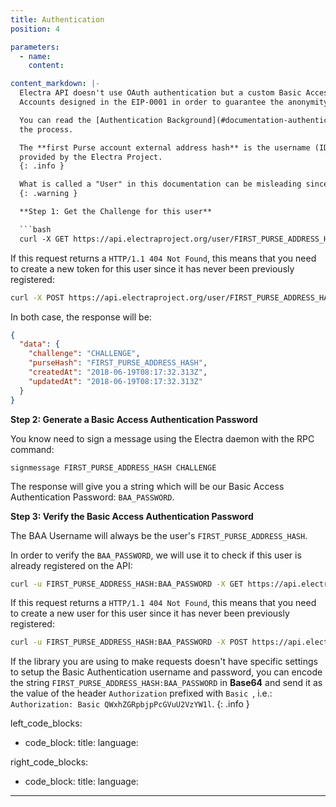 ```yaml
---
title: Authentication
position: 4

parameters:
  - name:
    content:

content_markdown: |-
  Electra API doesn't use OAuth authentication but a custom Basic Access Authentication related to the Comprehensive
  Accounts designed in the EIP-0001 in order to guarantee the anonymity of any Electra user.

  You can read the [Authentication Background](#documentation-authentication_background) to get a better understanding of
  the process.

  The **first Purse account external address hash** is the username (ID) used in across any authenticated service
  provided by the Electra Project.
  {: .info }

  What is called a "User" in this documentation can be misleading since a "User" is in fact a "HD Wallet".
  {: .warning }

  **Step 1: Get the Challenge for this user**

  ```bash
  curl -X GET https://api.electraproject.org/user/FIRST_PURSE_ADDRESS_HASH/token
  ```

  If this request returns a `HTTP/1.1 404 Not Found`, this means that you need to create a new token for this user since
  it has never been previously registered:

  ```bash
  curl -X POST https://api.electraproject.org/user/FIRST_PURSE_ADDRESS_HASH/token
  ```

  In both case, the response will be:

  ```json
  {
    "data": {
      "challenge": "CHALLENGE",
      "purseHash": "FIRST_PURSE_ADDRESS_HASH",
      "createdAt": "2018-06-19T08:17:32.313Z",
      "updatedAt": "2018-06-19T08:17:32.313Z"
    }
  }
  ```

  **Step 2: Generate a Basic Access Authentication Password**

  You know need to sign a message using the Electra daemon with the RPC command:

  ```text
  signmessage FIRST_PURSE_ADDRESS_HASH CHALLENGE
  ```

  The response will give you a string which will be our Basic Access Authentication Password: `BAA_PASSWORD`.

  **Step 3: Verify the Basic Access Authentication Password**

  The BAA Username will always be the user's `FIRST_PURSE_ADDRESS_HASH`.

  In order to verify the `BAA_PASSWORD`, we will use it to check if this user is already registered on the API:

  ```bash
  curl -u FIRST_PURSE_ADDRESS_HASH:BAA_PASSWORD -X GET https://api.electraproject.org/user/FIRST_PURSE_ADDRESS_HASH
  ```

  If this request returns a `HTTP/1.1 404 Not Found`, this means that you need to create a new user for this user since
  it has never been previously registered:

  ```bash
  curl -u FIRST_PURSE_ADDRESS_HASH:BAA_PASSWORD -X POST https://api.electraproject.org/user/FIRST_PURSE_ADDRESS_HASH
  ```

  If the library you are using to make requests doesn't have specific settings to setup the Basic Authentication
  username and password, you can encode the string `FIRST_PURSE_ADDRESS_HASH:BAA_PASSWORD` in **Base64** and send it as
  the value of the header `Authorization` prefixed with `Basic `, i.e.: `Authorization: Basic QWxhZGRpbjpPcGVuU2VzYW1l`.
  {: .info }

left_code_blocks:
  - code_block:
    title:
    language:

right_code_blocks:
  - code_block:
    title:
    language:
---
```

